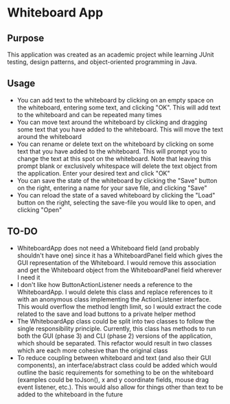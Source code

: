 # Whiteboard App
## Purpose

This application was created as an academic project while learning JUnit testing, design patterns, and object-oriented
programming in Java.

## Usage
- You can add text to the whiteboard by clicking on an empty space on the whiteboard, entering some text, and clicking
"OK". This will add text to the whiteboard and can be repeated many times
- You can move text around the whiteboard by clicking and dragging some text that you have added to the whiteboard. This
will move the text around the whiteboard
- You can rename or delete text on the whiteboard by clicking on some text that you have added to the whiteboard. This
will prompt you to change the text at this spot on the whiteboard. Note that leaving this prompt blank or exclusively
whitespace will delete the text object from the application. Enter your desired text and click "OK"
- You can save the state of the whiteboard by clicking the "Save" button on the right, entering a name for your save
file, and clicking "Save"
- You can reload the state of a saved whiteboard by clicking the "Load" button on the right, selecting the save-file you
would like to open, and clicking "Open"

## TO-DO
- WhiteboardApp does not need a Whiteboard field (and probably shouldn't have one) since it has a WhiteboardPanel field
  which gives the GUI representation of the Whiteboard. I would remove this association and get the Whiteboard object from
  the WhiteboardPanel field wherever I need it
- I don't like how ButtonActionListener needs a reference to the WhiteboardApp. I would delete this class and replace
  references to it with an anonymous class implementing the ActionListener interface. This would overflow the method
  length limit, so I would extract the code related to the save and load buttons to a private helper method
- The WhiteboardApp class could be split into two classes to follow the single responsibility principle. Currently,
  this class has methods to run both the GUI (phase 3) and CLI (phase 2) versions of the application, which should be
  separated. This refactor would result in two classes which are each more cohesive than the original class
- To reduce coupling between whiteboard and text (and also their GUI components), an interface/abstract class could be
added which would outline the basic requirements for something to be on the whiteboard (examples could be toJson(), x
and y coordinate fields, mouse drag event listener, etc.). This would also allow for things other than text to be added
to the whiteboard in the future